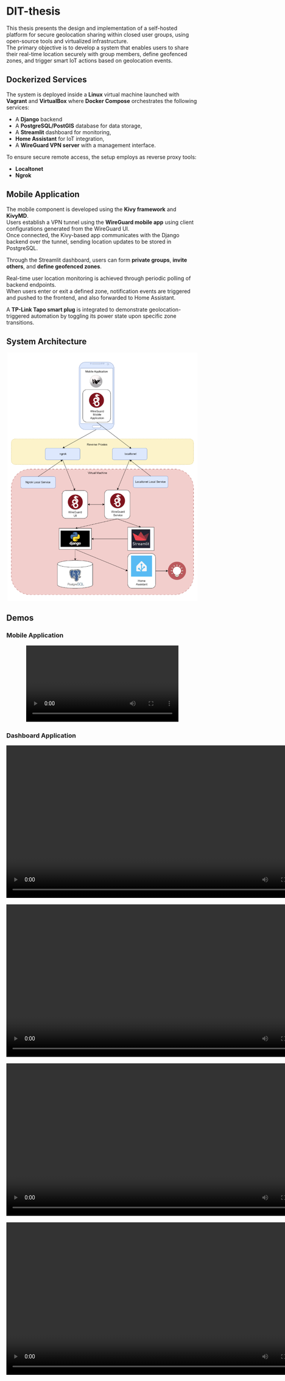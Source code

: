 # DIT-thesis

This thesis presents the design and implementation of a self-hosted platform for secure geolocation sharing within closed user groups, using open-source tools and virtualized infrastructure.  
The primary objective is to develop a system that enables users to share their real-time location securely with group members, define geofenced zones, and trigger smart IoT actions based on geolocation events.

## Dockerized Services

The system is deployed inside a **Linux** virtual machine launched with **Vagrant** and **VirtualBox** where **Docker Compose** orchestrates the following services:
- A **Django** backend
- A **PostgreSQL/PostGIS** database for data storage,
- A **Streamlit** dashboard for monitoring,
- **Home Assistant** for IoT integration,
- A **WireGuard VPN server** with a management interface.

To ensure secure remote access, the setup employs as reverse proxy tools:
- **Localtonet** 
- **Ngrok**

## Mobile Application
The mobile component is developed using the **Kivy framework** and **KivyMD**.  
Users establish a VPN tunnel using the **WireGuard mobile app** using client configurations generated from the WireGuard UI.  
Once connected, the Kivy-based app communicates with the Django backend over the tunnel, sending location updates to be stored in PostgreSQL.

Through the Streamlit dashboard, users can form **private groups**, **invite others**, and **define geofenced zones**.  

Real-time user location monitoring is achieved through periodic polling of backend endpoints.  
When users enter or exit a defined zone, notification events are triggered and pushed to the frontend, and also forwarded to Home Assistant.  

A **TP-Link Tapo smart plug** is integrated to demonstrate geolocation-triggered automation by toggling its power state upon specific zone transitions.

## System Architecture

<p align="center"><img src="./resources/media/System-architecture.png" width="500"/></p>


## Demos
### Mobile Application
[](https://github.com/user-attachments/assets/d3c163b6-2e17-4a9b-8a4c-655506bc17ba)
<p align="center"><video width="400" controls><source src="./resources/media/Mobile-app-demo.mp4" type="video/mp4"></video></p>

### Dashboard Application
[](https://github.com/user-attachments/assets/a29f293c-e4d9-4bd1-b52d-92e0d65d514b)
<p align="center"><video width="800" controls><source src="./resources/media/Group-management.mp4" type="video/mp4"></video></p>

[](https://github.com/user-attachments/assets/f92cb4f4-ada5-484b-bfdd-e001e1d074b5)
<p align="center"><video width="800" controls><source src="./resources/media/Group-invitations.mp4" type="video/mp4"></video></p>

[](https://github.com/user-attachments/assets/01e562be-ac97-4bd2-ac1d-222a7ddf21f0)
<p align="center"><video width="800" controls><source src="./resources/media/Zone-definition" type="video/mp4"></video></p>

[](https://github.com/user-attachments/assets/6e228aae-f9bd-45c7-81d7-4aa5f8c13386)
<p align="center"><video width="800" controls><source src="./resources/media/Location-monitoring.mp4" type="video/mp4"></video></p>
